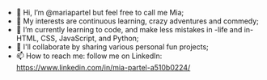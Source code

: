 - 👋 Hi, I’m @mariapartel but feel free to call me Mia;
- 👀 My interests are continuous learning, crazy adventures and commedy;
- 🌱 I’m currently learning to code, and make less mistakes in -life and in- HTML, CSS, JavaScript, and Python;
- 💞️ I'll collaborate by sharing various personal fun projects;
- 📫 How to reach me: follow me on LinkedIn: https://www.linkedin.com/in/mia-partel-a510b0224/

<!---
mariapartel/mariapartel is a ✨ somewhat unique ✨ repository because its `README.md` (this file) appears on your GitHub profile.
You can click the Preview link to take a look at your changes.
--->
